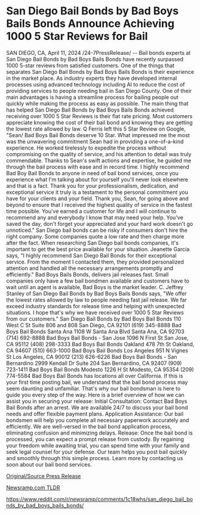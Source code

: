 # San Diego Bail Bonds by Bad Boys Bails Bonds Announce Achieving 1000 5 Star Reviews for Bail

SAN DIEGO, CA, April 11, 2024 /24-7PressRelease/ -- Bail bonds experts at San Diego Bail Bonds by Bad Boys Bails Bonds have recently surpassed 1000 5-star reviews from satisfied customers. One of the things that separates San Diego Bail Bonds by Bad Boys Bails Bonds is their experience in the market place. As industry experts they have developed internal processes using advanced technology including AI to reduce the cost of providing services to people needing bail in San Diego County. One of their main advantages is having a streamline process for bailing people out quickly while making the process as easy as possible.  The main thing that has helped San Diego Bail Bonds by Bad Boys Bails Bonds achieved receiving over 1000 5 Star Reviews is their flat rate pricing. Most customers appreciate knowing the cost of their bail bond and knowing they are getting the lowest rate allowed by law. Q Ferris left this 5 Star Review on Google, "Sean/ Bad Boys Bail Bonds deserve 10 Star. What impressed me the most was the unwavering commitment Sean had in providing a one-of-a-kind experience. He worked tirelessly to expedite the process without compromising on the quality of service, and his attention to detail was truly commendable. Thanks to Sean's swift actions and expertise, he guided me through the bail process with ease and in record time. I highly recommend Bad Boy Bail Bonds to anyone in need of bail bond services, once you experience what I'm talking about for yourself you'll never look elsewhere and that is a fact. Thank you for your professionalism, dedication, and exceptional service it truly is a testament to the personal commitment you have for your clients and your field. Thank you, Sean, for going above and beyond to ensure that I received the highest quality of service in the fastest time possible. You've earned a customer for life and I will continue to recommend any and everybody I know that may need your help. You've saved the day, don't forget your appreciated and your hard work doesn't go unnoticed."  San Diego bail bonds can be risky if consumers don't hire the right company. Some companies quote a low rate and then charge more after the fact. When researching San Diego bail bonds companies, it's important to get the best price available for your situation. Jeanette Garcia says, "I highly recommend San Diego Bail Bonds for their exceptional service. From the moment I contacted them, they provided personalized attention and handled all the necessary arrangements promptly and efficiently."  Bad Boys Bails Bonds, delivers jail releases fast. Small companies only have a few bail bondmen available and customers have to wait until an agent is available, Bad Boys is the market leader. C. Jeffrey Stanley of San Diego Bail Bonds by Bad Boys Bails Bonds says, "We offer the lowest rates allowed by law to people needing fast jail release. We far exceed industry standards for release time and helping with unexpected situations. I hope that's why we have received over 1000 5 Star Reviews from our customers."  San Diego Bail Bonds by Bad Boys Bail Bonds 110 West C St Suite 806 and 808 San Diego, CA 92101 (619) 345-8888  Bad Boys Bail Bonds Santa Ana 1108 W Santa Ana Blvd Santa Ana, CA 92703 (714) 692-8888  Bad Boys Bail Bonds - San Jose 1096 N First St San Jose, CA 95112 (408) 298-3333  Bad Boys Bail Bonds Oakland 478 7th St Oakland, CA 94607 (510) 663-1000  Bad Boys Bail Bonds Los Angeles 951 N Vignes St Los Angeles, CA 90012 (213) 626-6226  Bad Boys Bail Bonds - San Bernardino 2999 Kendall Dr Suite 204 San Bernardino, CA 92407 (909) 723-1411  Bad Boys Bail Bonds Modesto 1226 H St Modesto, CA 95354 (209) 774-5584  Bad Boys Bail Bonds has locations all over California. If this is your first time posting bail, we understand that the bail bond process may seem daunting and unfamiliar. That's why our bail bondsman is here to guide you every step of the way. Here is a brief overview of how we can assist you in securing your release:  Initial Consultation: Contact Bad Boys Bail Bonds after an arrest. We are available 24/7 to discuss your bail bond needs and offer flexible payment plans.  Application Assistance: Our bail bondsmen will help you complete all necessary paperwork accurately and efficiently. We are well-versed in the bail bond application process, eliminating confusion and minimizing delays.  Release: Once the bail bond is processed, you can expect a prompt release from custody. By regaining your freedom while awaiting trial, you can spend time with your family and seek legal counsel for your defense.  Our team helps you post bail quickly and smoothly through this simple process. Learn more by contacting us soon about our bail bond services. 

[Original/Source Press Release](https://www.24-7pressrelease.com/press-release/509939/san-diego-bail-bonds-by-bad-boys-bails-bonds-announce-achieving-1000-5-star-reviews-for-bail)
                    

[Newsramp.com TLDR](None) 

https://www.reddit.com/r/newsramp/comments/1c18whs/san_diego_bail_bonds_by_bad_boys_bails_bonds/